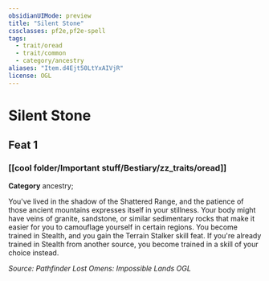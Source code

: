 ```yaml
---
obsidianUIMode: preview
title: "Silent Stone"
cssclasses: pf2e,pf2e-spell
tags:
  - trait/oread
  - trait/common
  - category/ancestry
aliases: "Item.d4Ejt50LtYxAIVjR"
license: OGL
---
```

# Silent Stone
## Feat 1
### [[cool folder/Important stuff/Bestiary/zz_traits/oread]]

**Category** ancestry; 




You've lived in the shadow of the Shattered Range, and the patience of those ancient mountains expresses itself in your stillness. Your body might have veins of granite, sandstone, or similar sedimentary rocks that make it easier for you to camouflage yourself in certain regions. You become trained in Stealth, and you gain the Terrain Stalker skill feat. If you're already trained in Stealth from another source, you become trained in a skill of your choice instead.

*Source: Pathfinder Lost Omens: Impossible Lands*
*OGL*